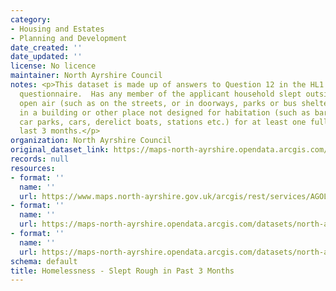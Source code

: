 ```yaml
---
category:
- Housing and Estates
- Planning and Development
date_created: ''
date_updated: ''
license: No licence
maintainer: North Ayrshire Council
notes: <p>This dataset is made up of answers to Question 12 in the HL1 homelessness
  questionnaire.  Has any member of the applicant household slept outside, in the
  open air (such as on the streets, or in doorways, parks or bus shelters) or slept
  in a building or other place not designed for habitation (such as barns, sheds,
  car parks, cars, derelict boats, stations etc.) for at least one full night in the
  last 3 months.</p>
organization: North Ayrshire Council
original_dataset_link: https://maps-north-ayrshire.opendata.arcgis.com/maps/north-ayrshire::homelessness-slept-rough-in-past-3-months
records: null
resources:
- format: ''
  name: ''
  url: https://www.maps.north-ayrshire.gov.uk/arcgis/rest/services/AGOL/Open_Data_Portal3/MapServer/25
- format: ''
  name: ''
  url: https://maps-north-ayrshire.opendata.arcgis.com/datasets/north-ayrshire::homelessness-slept-rough-in-past-3-months.geojson?outSR=%7B%22latestWkid%22%3A27700%2C%22wkid%22%3A27700%7D
- format: ''
  name: ''
  url: https://maps-north-ayrshire.opendata.arcgis.com/datasets/north-ayrshire::homelessness-slept-rough-in-past-3-months.csv?outSR=%7B%22latestWkid%22%3A27700%2C%22wkid%22%3A27700%7D
schema: default
title: Homelessness - Slept Rough in Past 3 Months
---
```

